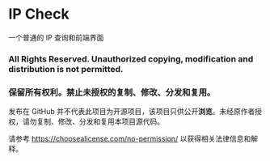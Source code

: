 # IP Check

一个普通的 IP 查询和前端界面

### All Rights Reserved. Unauthorized copying, modification and distribution is not permitted.
### 保留所有权利。禁止未授权的复制、修改、分发和复用。

发布在 GitHub 并不代表此项目为开源项目，该项目只供公开**浏览**。未经原作者授权，请勿复制、修改、分发和复用本项目源代码。

请参考 https://choosealicense.com/no-permission/ 以获得相关法律信息和解释。